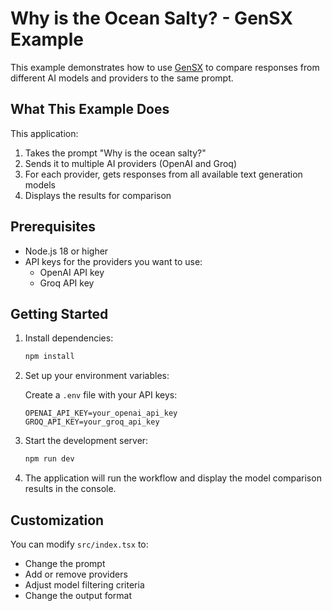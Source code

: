 # Why is the Ocean Salty? - GenSX Example

This example demonstrates how to use [GenSX](https://gensx.com) to compare responses from different AI models and providers to the same prompt.

## What This Example Does

This application:

1. Takes the prompt "Why is the ocean salty?"
2. Sends it to multiple AI providers (OpenAI and Groq)
3. For each provider, gets responses from all available text generation models
4. Displays the results for comparison

## Prerequisites

- Node.js 18 or higher
- API keys for the providers you want to use:
  - OpenAI API key
  - Groq API key

## Getting Started

1. Install dependencies:

   ```bash
   npm install
   ```

2. Set up your environment variables:

   Create a `.env` file with your API keys:

   ```
   OPENAI_API_KEY=your_openai_api_key
   GROQ_API_KEY=your_groq_api_key
   ```

3. Start the development server:

   ```bash
   npm run dev
   ```

4. The application will run the workflow and display the model comparison results in the console.

## Customization

You can modify `src/index.tsx` to:

- Change the prompt
- Add or remove providers
- Adjust model filtering criteria
- Change the output format
